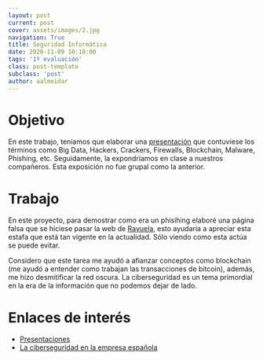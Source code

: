 ```yaml
---
layout: post
current: post
cover: assets/images/2.jpg
navigation: True
title: Seguridad Informática
date: 2020-11-09 10:18:00
tags: '1º evaluación'
class: post-template
subclass: 'post'
author: aalmeidar
---
```


# Objetivo
En este trabajo, teniamos que elaborar una [presentación](https://docs.google.com/presentation/d/151Q3NdKvmFUVFJtrApf7rtcoYWVnR531RGQVZPGSh9w/edit?usp=sharing) que contuviese los términos como Big Data, Hackers, Crackers, Firewalls, Blockchain, Malware, Phishing, etc. Seguidamente, la expondriamos en clase a nuestros compañeros. Esta exposición no fue grupal como la anterior.

# Trabajo
En este proyecto, para demostrar como era un phisihing elaboré una página falsa que se hiciese pasar la web de [Rayuela](https://rayuela.educarex.es), esto ayudaría a apreciar esta estafa que está tan vigente en la actualidad. Sólo viendo como esta actúa se puede evitar.

Considero que este tarea me ayudó a afianzar conceptos como blockchain (me ayudó a entender como trabajan las transacciones de bitcoin), además, me hizo desmitificar la red oscura. La ciberseguridad es un tema primordial en la era de la información que no podemos dejar de lado.

# Enlaces de interés

- [Presentaciones](https://fernandosax.wordpress.com/2020/11/09/2o-dd-seguridad-en-la-red/)
- [La ciberseguridad en la empresa española](https://www.muyseguridad.net/2020/09/15/ciberseguridad-empresa-espanola/)
